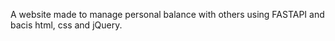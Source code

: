 A website made to manage personal balance with others using FASTAPI and bacis html, css and jQuery.
